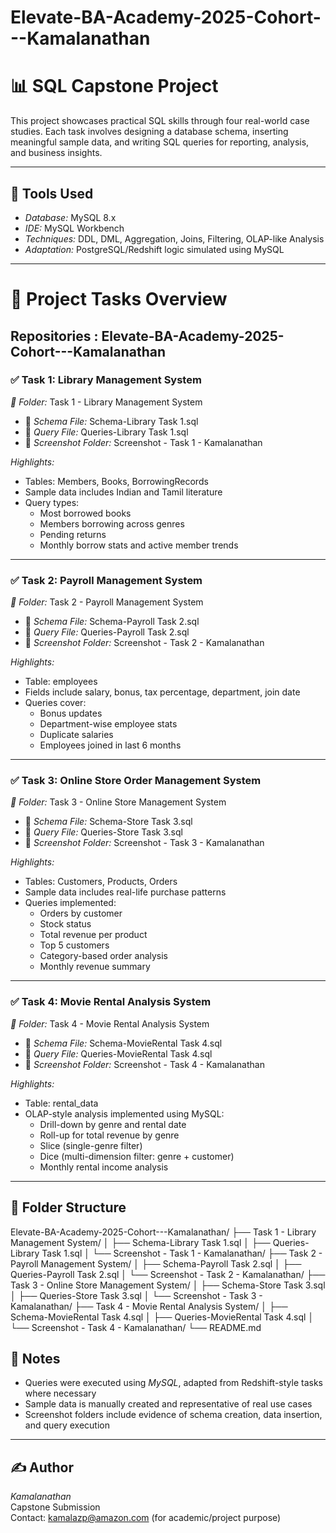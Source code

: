# Elevate-BA-Academy-2025-Cohort---Kamalanathan

# 📊 SQL Capstone Project

This project showcases practical SQL skills through four real-world case studies. Each task involves designing a database schema, inserting meaningful sample data, and writing SQL queries for reporting, analysis, and business insights.

---

## 🔧 Tools Used

- *Database:* MySQL 8.x
- *IDE:* MySQL Workbench
- *Techniques:* DDL, DML, Aggregation, Joins, Filtering, OLAP-like Analysis
- *Adaptation:* PostgreSQL/Redshift logic simulated using MySQL

---

# 🧩 Project Tasks Overview

## Repositories : Elevate-BA-Academy-2025-Cohort---Kamalanathan

### ✅ Task 1: Library Management System

*📂 Folder:* Task 1 - Library Management System  
- 📄 *Schema File:* Schema-Library Task 1.sql  
- 📄 *Query File:* Queries-Library Task 1.sql  
- 📸 *Screenshot Folder:* Screenshot - Task 1 - Kamalanathan  

*Highlights:*
- Tables: Members, Books, BorrowingRecords
- Sample data includes Indian and Tamil literature
- Query types:
  - Most borrowed books
  - Members borrowing across genres
  - Pending returns
  - Monthly borrow stats and active member trends

---

### ✅ Task 2: Payroll Management System

*📂 Folder:* Task 2 - Payroll Management System  
- 📄 *Schema File:* Schema-Payroll Task 2.sql  
- 📄 *Query File:* Queries-Payroll Task 2.sql  
- 📸 *Screenshot Folder:* Screenshot - Task 2 - Kamalanathan  

*Highlights:*
- Table: employees
- Fields include salary, bonus, tax percentage, department, join date
- Queries cover:
  - Bonus updates
  - Department-wise employee stats
  - Duplicate salaries
  - Employees joined in last 6 months

---

### ✅ Task 3: Online Store Order Management System

*📂 Folder:* Task 3 - Online Store Management System  
- 📄 *Schema File:* Schema-Store Task 3.sql  
- 📄 *Query File:* Queries-Store Task 3.sql  
- 📸 *Screenshot Folder:* Screenshot - Task 3 - Kamalanathan  

*Highlights:*
- Tables: Customers, Products, Orders
- Sample data includes real-life purchase patterns
- Queries implemented:
  - Orders by customer
  - Stock status
  - Total revenue per product
  - Top 5 customers
  - Category-based order analysis
  - Monthly revenue summary

---

### ✅ Task 4: Movie Rental Analysis System

*📂 Folder:* Task 4 - Movie Rental Analysis System  
- 📄 *Schema File:* Schema-MovieRental Task 4.sql  
- 📄 *Query File:* Queries-MovieRental Task 4.sql  
- 📸 *Screenshot Folder:* Screenshot - Task 4 - Kamalanathan  

*Highlights:*
- Table: rental_data
- OLAP-style analysis implemented using MySQL:
  - Drill-down by genre and rental date
  - Roll-up for total revenue by genre
  - Slice (single-genre filter)
  - Dice (multi-dimension filter: genre + customer)
  - Monthly rental income analysis

---

## 📁 Folder Structure
Elevate-BA-Academy-2025-Cohort---Kamalanathan/
├── Task 1 - Library Management System/
│   ├── Schema-Library Task 1.sql
│   ├── Queries-Library Task 1.sql
│   └── Screenshot - Task 1 - Kamalanathan/
├── Task 2 - Payroll Management System/
│   ├── Schema-Payroll Task 2.sql
│   ├── Queries-Payroll Task 2.sql
│   └── Screenshot - Task 2 - Kamalanathan/
├── Task 3 - Online Store Management System/
│   ├── Schema-Store Task 3.sql
│   ├── Queries-Store Task 3.sql
│   └── Screenshot - Task 3 - Kamalanathan/
├── Task 4 - Movie Rental Analysis System/
│   ├── Schema-MovieRental Task 4.sql
│   ├── Queries-MovieRental Task 4.sql
│   └── Screenshot - Task 4 - Kamalanathan/
└── README.md

## 📌 Notes

- Queries were executed using *MySQL*, adapted from Redshift-style tasks where necessary
- Sample data is manually created and representative of real use cases
- Screenshot folders include evidence of schema creation, data insertion, and query execution

---

## ✍️ Author

*Kamalanathan*  
Capstone Submission  
Contact: kamalazp@amazon.com (for academic/project purpose)
